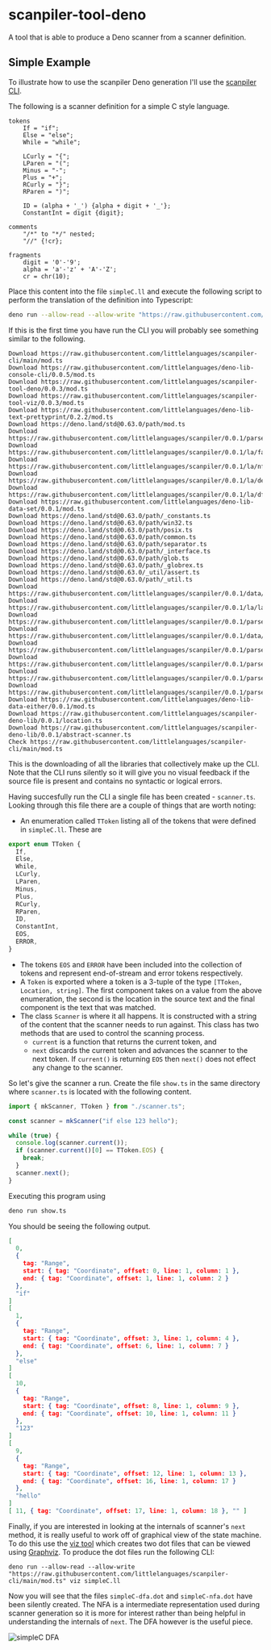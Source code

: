 # scanpiler-tool-deno

A tool that is able to produce a Deno scanner from a scanner definition.


## Simple Example

To illustrate how to use the scanpiler Deno generation I'll use the [scanpiler CLI](https://github.com/littlelanguages/scanpiler-cli).

The following is a scanner definition for a simple C style language.

```
tokens
    If = "if";
    Else = "else";
    While = "while";

    LCurly = "{";
    LParen = "(";
    Minus = "-";
    Plus = "+";
    RCurly = "}";
    RParen = ")";
    
    ID = (alpha + '_') {alpha + digit + '_'};
    ConstantInt = digit {digit};

comments
    "/*" to "*/" nested;
    "//" {!cr};

fragments
    digit = '0'-'9';
    alpha = 'a'-'z' + 'A'-'Z';
    cr = chr(10);
```

Place this content into the file `simpleC.ll` and execute the following script to perform the translation of the definition into Typescript:

```bash
deno run --allow-read --allow-write "https://raw.githubusercontent.com/littlelanguages/scanpiler-cli/main/mod.ts" deno simpleC.ll
```

If this is the first time you have run the CLI you will probably see something similar to the following.

```
Download https://raw.githubusercontent.com/littlelanguages/scanpiler-cli/main/mod.ts
Download https://raw.githubusercontent.com/littlelanguages/deno-lib-console-cli/0.0.5/mod.ts
Download https://raw.githubusercontent.com/littlelanguages/scanpiler-tool-deno/0.0.3/mod.ts
Download https://raw.githubusercontent.com/littlelanguages/scanpiler-tool-viz/0.0.3/mod.ts
Download https://raw.githubusercontent.com/littlelanguages/deno-lib-text-prettyprint/0.2.2/mod.ts
Download https://deno.land/std@0.63.0/path/mod.ts
Download https://raw.githubusercontent.com/littlelanguages/scanpiler/0.0.1/parser/dynamic.ts
Download https://raw.githubusercontent.com/littlelanguages/scanpiler/0.0.1/la/fa.ts
Download https://raw.githubusercontent.com/littlelanguages/scanpiler/0.0.1/la/nfa.ts
Download https://raw.githubusercontent.com/littlelanguages/scanpiler/0.0.1/la/definition.ts
Download https://raw.githubusercontent.com/littlelanguages/scanpiler/0.0.1/la/dfa.ts
Download https://raw.githubusercontent.com/littlelanguages/deno-lib-data-set/0.0.1/mod.ts
Download https://deno.land/std@0.63.0/path/_constants.ts
Download https://deno.land/std@0.63.0/path/win32.ts
Download https://deno.land/std@0.63.0/path/posix.ts
Download https://deno.land/std@0.63.0/path/common.ts
Download https://deno.land/std@0.63.0/path/separator.ts
Download https://deno.land/std@0.63.0/path/_interface.ts
Download https://deno.land/std@0.63.0/path/glob.ts
Download https://deno.land/std@0.63.0/path/_globrex.ts
Download https://deno.land/std@0.63.0/_util/assert.ts
Download https://deno.land/std@0.63.0/path/_util.ts
Download https://raw.githubusercontent.com/littlelanguages/scanpiler/0.0.1/data/set.ts
Download https://raw.githubusercontent.com/littlelanguages/scanpiler/0.0.1/la/la.ts
Download https://raw.githubusercontent.com/littlelanguages/scanpiler/0.0.1/parser/ast.ts
Download https://raw.githubusercontent.com/littlelanguages/scanpiler/0.0.1/data/either.ts
Download https://raw.githubusercontent.com/littlelanguages/scanpiler/0.0.1/parser/errors.ts
Download https://raw.githubusercontent.com/littlelanguages/scanpiler/0.0.1/parser/parser.ts
Download https://raw.githubusercontent.com/littlelanguages/scanpiler/0.0.1/parser/scanner.ts
Download https://raw.githubusercontent.com/littlelanguages/scanpiler/0.0.1/parser/location.ts
Download https://raw.githubusercontent.com/littlelanguages/deno-lib-data-either/0.0.1/mod.ts
Download https://raw.githubusercontent.com/littlelanguages/scanpiler-deno-lib/0.0.1/location.ts
Download https://raw.githubusercontent.com/littlelanguages/scanpiler-deno-lib/0.0.1/abstract-scanner.ts
Check https://raw.githubusercontent.com/littlelanguages/scanpiler-cli/main/mod.ts
```

This is the downloading of all the libraries that collectively make up the CLI.  Note that the CLI runs silently so it will give you no visual feedback if the source file is present and contains no syntactic or logical errors.

Having succesfully run the CLI a single file has been created - `scanner.ts`.  Looking through this file there are a couple of things that are worth noting:

- An enumeration called `TToken` listing all of the tokens that were defined in `simpleC.ll`.  These are

```ts
export enum TToken {
  If,
  Else,
  While,
  LCurly,
  LParen,
  Minus,
  Plus,
  RCurly,
  RParen,
  ID,
  ConstantInt,
  EOS,
  ERROR,
}
```
- The tokens `EOS` and `ERROR` have been included into the collection of tokens and represent end-of-stream and error tokens respectively.
- A `Token` is exported where a token is a 3-tuple of the type `[TToken, Location, string]`.  The first component takes on a value from the above enumeration, the second is the location in the source text and the final component is the text that was matched.
- The class `Scanner` is where it all happens.  It is constructed with a string of the content that the scanner needs to run against.  This class has two methods that are used to control the scanning process.
  - `current` is a function that returns the current token, and
  - `next` discards the current token and advances the scanner to the next token.  If `current()` is returning `EOS` then `next()` does not effect any change to the scanner.

So let's give the scanner a run.  Create the file `show.ts` in the same directory where `scanner.ts` is located with the following content.

```ts
import { mkScanner, TToken } from "./scanner.ts";

const scanner = mkScanner("if else 123 hello");

while (true) {
  console.log(scanner.current());
  if (scanner.current()[0] == TToken.EOS) {
    break;
  }
  scanner.next();
}
```

Executing this program using

```bash
deno run show.ts
```

You should be seeing the following output.

```json
[
  0,
  {
    tag: "Range",
    start: { tag: "Coordinate", offset: 0, line: 1, column: 1 },
    end: { tag: "Coordinate", offset: 1, line: 1, column: 2 }
  },
  "if"
]
[
  1,
  {
    tag: "Range",
    start: { tag: "Coordinate", offset: 3, line: 1, column: 4 },
    end: { tag: "Coordinate", offset: 6, line: 1, column: 7 }
  },
  "else"
]
[
  10,
  {
    tag: "Range",
    start: { tag: "Coordinate", offset: 8, line: 1, column: 9 },
    end: { tag: "Coordinate", offset: 10, line: 1, column: 11 }
  },
  "123"
]
[
  9,
  {
    tag: "Range",
    start: { tag: "Coordinate", offset: 12, line: 1, column: 13 },
    end: { tag: "Coordinate", offset: 16, line: 1, column: 17 }
  },
  "hello"
]
[ 11, { tag: "Coordinate", offset: 17, line: 1, column: 18 }, "" ]
```

Finally, if you are interested in looking at the internals of scanner's `next` method, it is really useful to work off of graphical view of the state machine.  To do this use the [viz tool](https://github.com/littlelanguages/scanpiler-tool-viz) which creates two dot files that can be viewed using [Graphviz](https://graphviz.org).  To produce the dot files run the following CLI:

```
deno run --allow-read --allow-write "https://raw.githubusercontent.com/littlelanguages/scanpiler-cli/main/mod.ts" viz simpleC.ll
```

Now you will see that the files `simpleC-dfa.dot` and `simpleC-nfa.dot` have been silently created.  The NFA is a intermediate representation used during scanner generation so it is more for interest rather than being helpful in understanding the internals of `next`.  The DFA however is the useful piece.

![simpleC DFA](./.doc/simpleC-dfa.svg)

